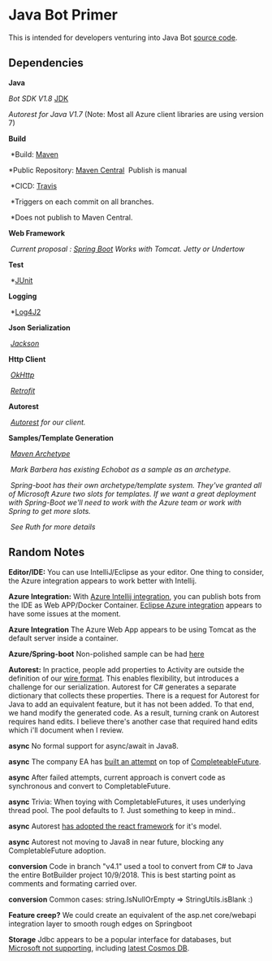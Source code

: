 # Java Bot Primer

This is intended for  developers venturing into Java Bot [source code]( https://github.com/Microsoft/botbuilder-java).

## Dependencies
**Java**

   *Bot SDK V1.8* [JDK](https://www.oracle.com/technetwork/java/javase/downloads/jdk8-downloads-2133151.html)

   *Autorest for Java V1.7* (Note: Most all Azure client libraries are using version 7)

**Build**

​   *Build: [Maven](https://maven.apache.org/what-is-maven.html)

   *Public Repository: [Maven Central](https://search.maven.org/)
​       Publish is manual

​     *CICD: [Travis](https://travis-ci.org/Microsoft/botbuilder-java)

​       *Triggers on each commit on all branches.

​       *Does not publish to Maven Central.

**Web Framework**

​   *Current proposal :  [Spring Boot](http://spring.io/projects/spring-boot) Works with Tomcat. Jetty or Undertow*

**Test**

​   *[JUnit](https://junit.org/junit5/)

**Logging**

​   *[Log4J2](https://logging.apache.org/log4j/2.x/)

**Json Serialization**

​   *[Jackson](https://github.com/FasterXML/jackson)*

**Http Client**

​   *[OkHttp](http://square.github.io/okhttp/)*

​   *[Retrofit](https://square.github.io/retrofit/)*

**Autorest**

​   *[Autorest](https://github.com/Azure/autorest-clientruntime-for-java) for our client.*

**Samples/Template Generation**

​   *[Maven Archetype](https://maven.apache.org/guides/introduction/introduction-to-archetypes.html)*

​   *Mark Barbera has existing Echobot as a sample as an archetype.*

​   *Spring-boot has their own  archetype/template system.  They've granted all of Microsoft Azure two slots for templates.  If we want a great deployment with Spring-Boot we'll need to  work with the Azure team or work with Spring to get more slots.*

​   *See Ruth for more details*
   

## Random Notes
   **Editor/IDE:** You can use IntelliJ/Eclipse as your editor.  One thing to consider, the Azure integration appears to work better with Intellij.

   **Azure Integration:** With [Azure Intellij integration](https://plugins.jetbrains.com/plugin/8053-azure-toolkit-for-intellij), you can publish bots from the IDE as Web APP/Docker Container.  [Eclipse Azure integration](https://docs.microsoft.com/en-us/java/azure/eclipse/azure-toolkit-for-eclipse?view=azure-java-stable) appears to have some issues at the moment.

   **Azure Integration** The Azure Web App appears to be using Tomcat as the default server inside a container.

   **Azure/Spring-boot** Non-polished sample can be had  [here](https://github.com/daveta/java_spring_bot)

   **Autorest:** In practice, people add properties to Activity are outside the definition of our  [wire format](https://github.com/Microsoft/BotBuilder/blob/master/specs/botframework-activity/botframework-activity.md).  This enables flexibility, but introduces a challenge for our serialization.  Autorest for C# generates a separate dictionary that collects these  properties.  There is a request for Autorest for Java to add an equivalent feature, but it has not been added.  To that end, we hand modify the generated code.
As a result, turning crank on Autorest requires hand edits.  I believe there's another case that required hand edits which i'll document when I review.

   **async** No formal support for async/await in Java8.

   **async** The company EA has [built an attempt](https://github.com/electronicarts/ea-async) on top of [CompleteableFuture](https://docs.oracle.com/javase/8/docs/api/java/util/concurrent/CompletableFuture.html).

   **async** After failed attempts, current approach is convert code as  synchronous and convert to CompletableFuture.

   **async** Trivia: When toying with CompletableFutures, it uses underlying thread pool.  The pool defaults to *1*.  Just something to keep in mind..

   **async** Autorest [has adopted the react framework](https://github.com/ReactiveX/RxJava) for it's model.

   **async** Autorest not moving to Java8 in near future, blocking any CompletableFuture adoption.

   **conversion** Code in branch "v4.1" used a tool to convert from C# to Java the entire BotBuilder project 10/9/2018.  This is best starting point as comments and formating carried over.

   **conversion** Common cases: string.IsNullOrEmpty => StringUtils.isBlank :)

   **Feature creep?** We could create an equivalent of the asp.net core/webapi integration layer to smooth rough edges on Springboot

   **Storage** Jdbc appears to be a popular interface for databases, but [Microsoft not supporting](https://www.oracle.com/technetwork/java/index-136695.html), including [latest Cosmos DB](https://docs.microsoft.com/en-us/azure/cosmos-db/sql-api-sdk-java).
